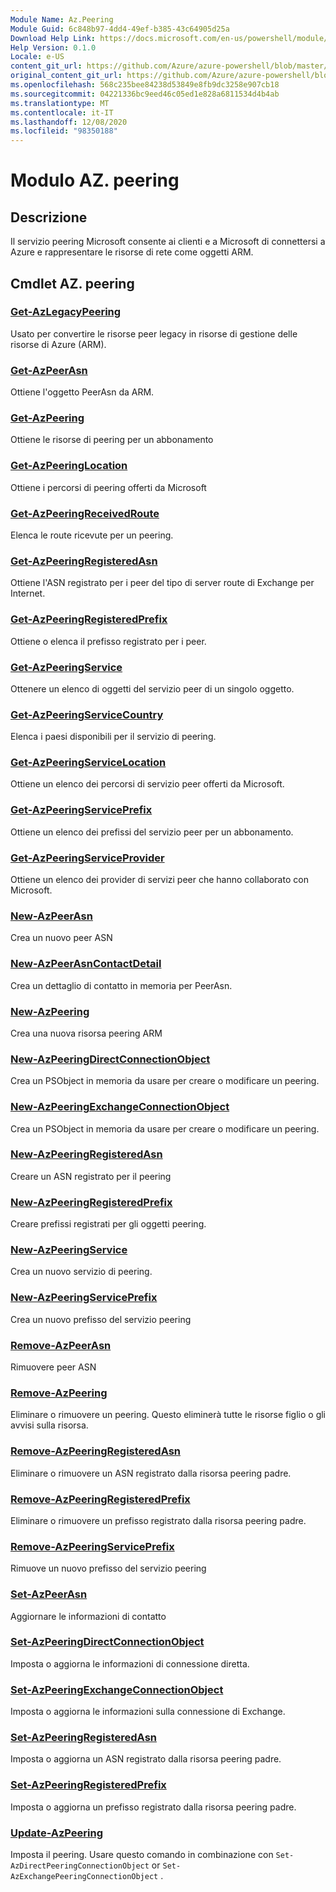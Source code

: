 ```yaml
---
Module Name: Az.Peering
Module Guid: 6c848b97-4dd4-49ef-b385-43c64905d25a
Download Help Link: https://docs.microsoft.com/en-us/powershell/module/az.peering.md
Help Version: 0.1.0
Locale: e-US
content_git_url: https://github.com/Azure/azure-powershell/blob/master/src/Peering/Peering/help/Az.Peering.md
original_content_git_url: https://github.com/Azure/azure-powershell/blob/master/src/Peering/Peering/help/Az.Peering.md
ms.openlocfilehash: 568c235bee84238d53849e8fb9dc3258e907cb18
ms.sourcegitcommit: 04221336bc9eed46c05ed1e828a6811534d4b4ab
ms.translationtype: MT
ms.contentlocale: it-IT
ms.lasthandoff: 12/08/2020
ms.locfileid: "98350188"
---
```

# Modulo AZ. peering
## Descrizione
Il servizio peering Microsoft consente ai clienti e a Microsoft di connettersi a Azure e rappresentare le risorse di rete come oggetti ARM.

## Cmdlet AZ. peering
### [Get-AzLegacyPeering](Get-AzLegacyPeering.md)
Usato per convertire le risorse peer legacy in risorse di gestione delle risorse di Azure (ARM). 

### [Get-AzPeerAsn](Get-AzPeerAsn.md)
Ottiene l'oggetto PeerAsn da ARM.

### [Get-AzPeering](Get-AzPeering.md)
Ottiene le risorse di peering per un abbonamento

### [Get-AzPeeringLocation](Get-AzPeeringLocation.md)
Ottiene i percorsi di peering offerti da Microsoft

### [Get-AzPeeringReceivedRoute](Get-AzPeeringReceivedRoute.md)
Elenca le route ricevute per un peering.

### [Get-AzPeeringRegisteredAsn](Get-AzPeeringRegisteredAsn.md)
Ottiene l'ASN registrato per i peer del tipo di server route di Exchange per Internet.

### [Get-AzPeeringRegisteredPrefix](Get-AzPeeringRegisteredPrefix.md)
Ottiene o elenca il prefisso registrato per i peer.

### [Get-AzPeeringService](Get-AzPeeringService.md)
Ottenere un elenco di oggetti del servizio peer di un singolo oggetto.

### [Get-AzPeeringServiceCountry](Get-AzPeeringServiceCountry.md)
Elenca i paesi disponibili per il servizio di peering.

### [Get-AzPeeringServiceLocation](Get-AzPeeringServiceLocation.md)
Ottiene un elenco dei percorsi di servizio peer offerti da Microsoft.

### [Get-AzPeeringServicePrefix](Get-AzPeeringServicePrefix.md)
Ottiene un elenco dei prefissi del servizio peer per un abbonamento.

### [Get-AzPeeringServiceProvider](Get-AzPeeringServiceProvider.md)
Ottiene un elenco dei provider di servizi peer che hanno collaborato con Microsoft.

### [New-AzPeerAsn](New-AzPeerAsn.md)
Crea un nuovo peer ASN 

### [New-AzPeerAsnContactDetail](New-AzPeerAsnContactDetail.md)
Crea un dettaglio di contatto in memoria per PeerAsn. 

### [New-AzPeering](New-AzPeering.md)
Crea una nuova risorsa peering ARM

### [New-AzPeeringDirectConnectionObject](New-AzPeeringDirectConnectionObject.md)
Crea un PSObject in memoria da usare per creare o modificare un peering.

### [New-AzPeeringExchangeConnectionObject](New-AzPeeringExchangeConnectionObject.md)
Crea un PSObject in memoria da usare per creare o modificare un peering.

### [New-AzPeeringRegisteredAsn](New-AzPeeringRegisteredAsn.md)
Creare un ASN registrato per il peering

### [New-AzPeeringRegisteredPrefix](New-AzPeeringRegisteredPrefix.md)
Creare prefissi registrati per gli oggetti peering.

### [New-AzPeeringService](New-AzPeeringService.md)
Crea un nuovo servizio di peering.

### [New-AzPeeringServicePrefix](New-AzPeeringServicePrefix.md)
Crea un nuovo prefisso del servizio peering

### [Remove-AzPeerAsn](Remove-AzPeerAsn.md)
Rimuovere peer ASN

### [Remove-AzPeering](Remove-AzPeering.md)
Eliminare o rimuovere un peering. Questo eliminerà tutte le risorse figlio o gli avvisi sulla risorsa.

### [Remove-AzPeeringRegisteredAsn](Remove-AzPeeringRegisteredAsn.md)
Eliminare o rimuovere un ASN registrato dalla risorsa peering padre.

### [Remove-AzPeeringRegisteredPrefix](Remove-AzPeeringRegisteredPrefix.md)
Eliminare o rimuovere un prefisso registrato dalla risorsa peering padre.

### [Remove-AzPeeringServicePrefix](Remove-AzPeeringServicePrefix.md)
Rimuove un nuovo prefisso del servizio peering

### [Set-AzPeerAsn](Set-AzPeerAsn.md)
Aggiornare le informazioni di contatto

### [Set-AzPeeringDirectConnectionObject](Set-AzPeeringDirectConnectionObject.md)
Imposta o aggiorna le informazioni di connessione diretta. 

### [Set-AzPeeringExchangeConnectionObject](Set-AzPeeringExchangeConnectionObject.md)
Imposta o aggiorna le informazioni sulla connessione di Exchange. 

### [Set-AzPeeringRegisteredAsn](Set-AzPeeringRegisteredAsn.md)
Imposta o aggiorna un ASN registrato dalla risorsa peering padre.

### [Set-AzPeeringRegisteredPrefix](Set-AzPeeringRegisteredPrefix.md)
Imposta o aggiorna un prefisso registrato dalla risorsa peering padre.

### [Update-AzPeering](Update-AzPeering.md)
Imposta il peering. Usare questo comando in combinazione con `Set-AzDirectPeeringConnectionObject` or `Set-AzExchangePeeringConnectionObject` .

